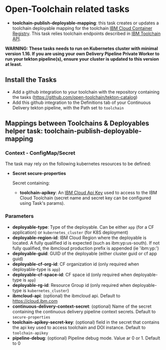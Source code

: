 # Open-Toolchain related tasks

- **toolchain-publish-deployable-mapping**: this task creates or updates a toolchain deployable mapping for the toolchain [IBM Cloud Container Registry](https://cloud.ibm.com/docs/services/Registry?topic=registry-getting-started). This task relies toolchain endpoints described in [IBM Toolchain API](https://otc-swagger.us-south.devops.dev.cloud.ibm.com/swagger-ui?url=https://otc-api.us-south.devops.dev.cloud.ibm.com/spec/swagger.json#/toolchain_deployable_mappings).

**WARNING: These tasks needs to run on Kubernetes cluster with minimal version 1.16. If you are using your own Delivery Pipeline Private Worker to run your tekton pipeline(s), ensure your cluster is updated to this version at least.**

## Install the Tasks
- Add a github integration to your toolchain with the repository containing the tasks (https://github.com/open-toolchain/tekton-catalog)
- Add this github integration to the Definitions tab of your Continuous Delivery tekton pipeline, with the Path set to `toolchain`

## Mappings between Toolchains & Deployables helper task: toolchain-publish-deployable-mapping

### Context - ConfigMap/Secret

  The task may rely on the following kubernetes resources to be defined:

* **Secret secure-properties**

  Secret containing:
  * **toolchain-apikey**: An [IBM Cloud Api Key](https://cloud.ibm.com/iam/apikeys) used to access to the IBM Cloud Toolchain (secret name and secret key can be configured using Task's params).

### Parameters

* **deployable-type**: Type of the deployable. Can be either `app` (for a CF application) or `kubernetes_cluster` (for K8S deployment)
* **deployable-region-id**: IBM Cloud Region where the deployable is located. A fully qualified id is expected (such as ibm:yp:us-south). If not fully qualified, the ibmcloud production prefix is appended (ie 'ibm:yp:')
* **deployable-guid**: GUID of the deployable (either cluster guid or cf app guid)
* **deployable-cf-org-id**: CF organization id (only required when deployable-type is `app`)
* **deployable-cf-space-id**: CF space id (only required when deployable-type is `app`)
* **deployable-rg-id**: Resource Group id (only required when deployable-type is `kubernetes_cluster`)
* **ibmcloud-api**: (optional) the ibmcloud api. Default to https://cloud.ibm.com
* **continuous-delivery-context-secret**: (optional) Name of the secret containing the continuous delivery pipeline context secrets. Default to `secure-properties`
* **toolchain-apikey-secret-key**: (optional) field in the secret that contains the api key used to access toolchain and DOI instance. Default to `toolchain-apikey`
* **pipeline-debug**: (optional) Pipeline debug mode. Value ar 0 or 1. Default to 0